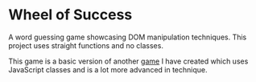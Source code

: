 # Wheel of Success

A word guessing game showcasing DOM manipulation techniques.  This project uses straight functions and no classes.  

This game is a basic version of another [game](https://github.com/svanardenne/Phrase-Hunter) I have created which uses JavaScript classes and is a lot more advanced in technique.  
